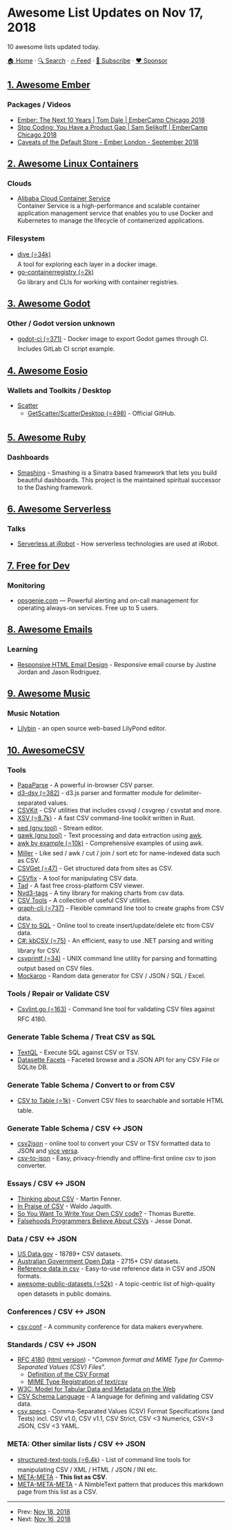 # Awesome List Updates on Nov 17, 2018

10 awesome lists updated today.

[🏠 Home](/README.md) · [🔍 Search](https://www.trackawesomelist.com/search/) · [🔥 Feed](https://www.trackawesomelist.com/rss.xml) · [📮 Subscribe](https://trackawesomelist.us17.list-manage.com/subscribe?u=d2f0117aa829c83a63ec63c2f&id=36a103854c) · [❤️  Sponsor](https://github.com/sponsors/theowenyoung)



## [1. Awesome Ember](/content/ember-community-russia/awesome-ember/README.md)

### Packages / Videos

*   [Ember: The Next 10 Years | Tom Dale | EmberCamp Chicago 2018](https://www.youtube.com/watch?v=9cseB2xoT-0)
*   [Stop Coding: You Have a Product Gap | Sam Selikoff | EmberCamp Chicago 2018](https://www.youtube.com/watch?v=fYHgyIlGttk)
*   [Caveats of the Default Store - Ember London - September 2018](https://www.youtube.com/watch?v=EcKaDu0xo_A)

## [2. Awesome Linux Containers](/content/Friz-zy/awesome-linux-containers/README.md)

### Clouds

*   [Alibaba Cloud Container Service](https://www.alibabacloud.com/fr/product/container-service)\
    Container Service is a high-performance and scalable container application management service that enables you to use Docker and Kubernetes to manage the lifecycle of containerized applications.

### Filesystem

*   [dive (⭐34k)](https://github.com/wagoodman/dive)\
    A tool for exploring each layer in a docker image.
*   [go-containerregistry (⭐2k)](https://github.com/google/go-containerregistry)\
    Go library and CLIs for working with container registries.

## [3. Awesome Godot](/content/godotengine/awesome-godot/README.md)

### Other / Godot version unknown

*   [godot-ci (⭐371)](https://github.com/aBARICHELLO/godot-ci) - Docker image to export Godot games through CI. Includes GitLab CI script example.

## [4. Awesome Eosio](/content/DanailMinchev/awesome-eosio/README.md)

### Wallets and Toolkits / Desktop

*   [Scatter](https://get-scatter.com/)
    *   [GetScatter/ScatterDesktop (⭐498)](https://github.com/GetScatter/ScatterDesktop) - Official GitHub.

## [5. Awesome Ruby](/content/markets/awesome-ruby/README.md)

### Dashboards

*   [Smashing](https://smashing.github.io/) - Smashing is a Sinatra based framework that lets you build beautiful dashboards. This project is the maintained spiritual successor to the Dashing framework.

## [6. Awesome Serverless](/content/pmuens/awesome-serverless/README.md)

### Talks

*   [Serverless at iRobot](https://www.infoq.com/podcasts/serverless-build-connected-robots) - How serverless technologies are used at iRobot.

## [7. Free for Dev](/content/ripienaar/free-for-dev/README.md)

### Monitoring

*   [opsgenie.com](https://www.opsgenie.com/) — Powerful alerting and on-call management for operating always-on services. Free up to 5 users.

## [8. Awesome Emails](/content/jonathandion/awesome-emails/README.md)

### Learning

*   [Responsive HTML Email Design](https://frontendmasters.com/courses/responsive-email/) - Responsive email course by Justine Jordan and Jason Rodriguez.

## [9. Awesome Music](/content/ciconia/awesome-music/README.md)

### Music Notation

*   [Lilybin](http://lilybin.com/) - an open source web-based LilyPond editor.

## [10. AwesomeCSV](/content/secretGeek/AwesomeCSV/README.md)

### Tools

*   [PapaParse](https://www.papaparse.com) - A powerful in-browser CSV parser.
*   [d3-dsv (⭐382)](https://github.com/d3/d3-dsv) - d3.js parser and formatter module for delimiter-separated values.
*   [CSVKit](http://csvkit.readthedocs.org/en/0.7.3/) - CSV utilities that includes csvsql / csvgrep / csvstat and more.
*   [XSV (⭐8.7k)](https://github.com/BurntSushi/xsv) - A fast CSV command-line toolkit written in Rust.
*   [sed (gnu tool)](https://www.gnu.org/software/sed/manual/sed.html) - Stream editor.
*   [gawk (gnu tool)](https://www.gnu.org/software/gawk/manual/gawk.html) - Text processing and data extraction using [awk](http://pubs.opengroup.org/onlinepubs/009695399/utilities/awk.html).
*   [awk by example (⭐10k)](https://github.com/learnbyexample/Command-line-text-processing/blob/master/gnu_awk.md#default-field-separation) - Comprehensive examples of using awk.
*   [Miller](http://johnkerl.org/miller/doc/) - Like sed / awk / cut / join / sort etc for name-indexed data such as CSV.
*   [CSVGet (⭐47)](http://github.com/fizx/csvget/tree/master) - Get structured data from sites as CSV.
*   [CSVfix](https://code.google.com/p/csvfix/) - A tool for manipulating CSV data.
*   [Tad](https://www.tadviewer.com) - A fast free cross-platform CSV viewer.
*   [Nvd3-tags](http://blog.tryolabs.com/2015/02/27/nvd3-tags-a-tiny-library-for-making-charts-from-csv-data/) - A tiny library for making charts from csv data.
*   [CSV Tools](https://onlinecsvtools.com/) - A collection of useful CSV utilities.
*   [graph-cli (⭐737)](https://github.com/mcastorina/graph-cli) - Flexible command line tool to create graphs from CSV data.
*   [CSV to SQL](http://www.convertcsv.com/csv-to-sql.htm) - Online tool to create insert/update/delete etc from CSV data.
*   [C#: kbCSV (⭐75)](https://github.com/kentcb/KBCsv/blob/master/README.md) - An efficient, easy to use .NET parsing and writing library for CSV.
*   [csvprintf (⭐34)](https://github.com/archiecobbs/csvprintf) - UNIX command line utility for parsing and formatting output based on CSV files.
*   [Mockaroo](https://www.mockaroo.com/) - Random data generator for CSV / JSON / SQL / Excel.

### Tools / Repair or Validate CSV

*   [Csvlint.go (⭐163)](https://github.com/Clever/csvlint) - Command line tool for validating CSV files against RFC 4180.

### Generate Table Schema / Treat CSV as SQL

*   [TextQL](http://dinedal.github.io/textql/) - Execute SQL against CSV or TSV.
*   [Datasette Facets](https://simonwillison.net/2018/May/20/datasette-facets/) - Faceted browse and a JSON API for any CSV File or SQLite DB.

### Generate Table Schema / Convert to or from CSV

*   [CSV to Table (⭐1k)](https://github.com/vividvilla/csvtotable) - Convert CSV files to searchable and sortable HTML table.

### Generate Table Schema / CSV <-> JSON

*   [csv2json](https://www.csvjson.com/csv2json) - online tool to convert your CSV or TSV formatted data to JSON and [vice versa](https://www.csvjson.com/json2csv).
*   [csv-to-json](https://mango-is.com/tools/csv-to-json/) - Easy, privacy-friendly and offline-first online csv to json converter.

### Essays / CSV <-> JSON

*   [Thinking about CSV](https://blog.datacite.org/thinking-about-csv/) - Martin Fenner.
*   [In Praise of CSV](https://usopendata.org/2015/03/10/csv) - Waldo Jaquith.
*   [So You Want To Write Your Own CSV code?](http://thomasburette.com/blog/2014/05/25/so-you-want-to-write-your-own-CSV-code/) - Thomas Burette.
*   [Falsehoods Programmers Believe About CSVs](https://donatstudios.com/Falsehoods-Programmers-Believe-About-CSVs) - Jesse Donat.

### Data / CSV <-> JSON

*   [US Data.gov](https://catalog.data.gov/dataset?res_format=CSV) - 18789+ CSV datasets.
*   [Australian Government Open Data](https://data.gov.au/dataset?res_format=CSV) - 2715+ CSV datasets.
*   [Reference data in csv](https://datahub.io/collections/reference-data) - Easy-to-use reference data in CSV and JSON formats.
*   [awesome-public-datasets (⭐52k)](https://github.com/awesomedata/awesome-public-datasets) - A topic-centric list of high-quality open datasets in public domains.

### Conferences / CSV <-> JSON

*   [csv,conf](https://csvconf.com/) - A community conference for data makers everywhere.

### Standards / CSV <-> JSON

*   [RFC 4180](https://tools.ietf.org/html/rfc4180) ([html version](http://www.faqs.org/rfcs/rfc4180.html)) - "*Common format and MIME Type for Comma-Separated Values (CSV) Files*".
    *   [Definition of the CSV Format](https://tools.ietf.org/html/rfc4180#section-2)
    *   [MIME Type Registration of text/csv](https://tools.ietf.org/html/rfc4180#section-3)
*   [W3C: Model for Tabular Data and Metadata on the Web](https://www.w3.org/TR/tabular-data-model/)
*   [CSV Schema Language](http://digital-preservation.github.io/csv-schema/csv-schema-1.2.html) - A language for defining and validating CSV data.
*   [csv,specs](https://github.com/csvspecs) - Comma-Separated Values (CSV) Format Specifications (and Tests) incl. CSV v1.0, CSV v1.1, CSV Strict, CSV <3 Numerics, CSV<3 JSON, CSV <3 YAML.

### META: Other similar lists / CSV <-> JSON

*   [structured-text-tools (⭐6.4k)](https://github.com/dbohdan/structured-text-tools) - List of command line tools for manipulating CSV / XML / HTML / JSON / INI etc.
*   [META-META](https://raw.githubusercontent.com/secretGeek/AwesomeCSV/master/awesomecsv.csv) - **This list as CSV**.
*   [META-META-META](https://nimbletext.com/Live/-971009575/) - A NimbleText pattern that produces this markdown page from this list as a CSV.

---

- Prev: [Nov 18, 2018](/content/2018/11/18/README.md)
- Next: [Nov 16, 2018](/content/2018/11/16/README.md)